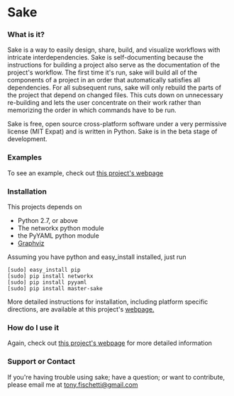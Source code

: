 # Sake


### What is it?
Sake is a way to easily design, share, build, and visualize workflows with
intricate interdependencies. Sake is self-documenting because the
instructions for building a project also serve as the documentation of the
project's workflow. The first time it's run, sake will build all of the
components of a project in an order that automatically satisfies all
dependencies. For all subsequent runs, sake will only rebuild the parts
of the project that depend on changed files. This cuts down on unnecessary
re-building and lets the user concentrate on their work rather than memorizing
the order in which commands have to be run.

Sake is free, open source cross-platform software under a very permissive
license (MIT Expat) and is written in Python. Sake is in the beta stage of
development.

### 

### Examples
To see an example, check out [this project's webpage](http://tonyfischetti.github.io/sake/)

### Installation
This projects depends on
 - Python 2.7, or above
 - The networkx python module
 - the PyYAML python module
 - [Graphviz](http://www.graphviz.org)

Assuming you have python and easy\_install installed, just run

    [sudo] easy_install pip
    [sudo] pip install networkx
    [sudo] pip install pyyaml
    [sudo] pip install master-sake

More detailed instructions for installation, including platform specific
directions, are available at this project's [webpage.](http://tonyfischetti.github.io/sake/)

### How do I use it
Again, check out [this project's webpage](http://tonyfischetti.github.io/sake/)
for more detailed information
    

### Support or Contact
If you're having trouble using sake; have a question; or want to contribute,
please email me at tony.fischetti@gmail.com
